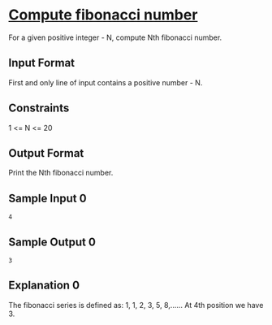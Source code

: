 # [Compute fibonacci number](https://www.hackerrank.com/contests/smart-interviews-basic/challenges/si-basic-compute-fibonacci-number/problem)

For a given positive integer - N, compute Nth fibonacci number.

## Input Format

First and only line of input contains a positive number - N.

## Constraints

1 <= N <= 20

## Output Format

Print the Nth fibonacci number.

## Sample Input 0
```
4
```
## Sample Output 0
```
3
```
## Explanation 0

The fibonacci series is defined as:
1, 1, 2, 3, 5, 8,......
At 4th position we have 3.